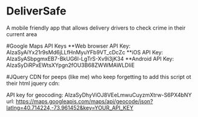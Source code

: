 # DeliverSafe
A mobile friendly app that allows delivery drivers to check crime in their current area

#Google Maps API Keys
**Web browser API Key: AIzaSyAiYx21r9sMd6jLLfHnMyuYFb9VT_cDcZc
**iOS API Key: AIzaSyASbpgmxEB7-BkUG6l-LgTrS-Xv9i3jK34
**Android API Key: AIzaSyDiRPxEWtsXYpgn2fOU3B68ZWWMAWLDIiE

#JQuery CDN
for peeps (like me) who keep forgetting to add this script ot their html
jquery cdn:
<script
  src="https://code.jquery.com/jquery-3.3.1.js"
  integrity="sha256-2Kok7MbOyxpgUVvAk/HJ2jigOSYS2auK4Pfzbm7uH60="
  crossorigin="anonymous"></script>


API key for geocoding: AIzaSyDhyViOJ8VEeLmwuCuyzmXtrw-S6PX4bNY
url: https://maps.googleapis.com/maps/api/geocode/json?latlng=40.714224,-73.961452&key=YOUR_API_KEY


